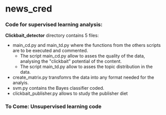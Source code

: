 # news_cred

### **Code for supervised learning analysis:**

**Clickbait_detector** directory contains 5 files:
  - main_cd.py and main_td.py where the functions from the others scripts are to be executed and commented. 
    - The script main_cd.py allow to asses the quality of the data, analysing the "clickbait" potential of the content. 
    - The script main_td.py allow to asses the topic distribution in the data.
  - create_matrix.py transfomrs the data into any format needed for the analyis. 
  - svm.py contains the Bayes classifier coded. 
  - clickbait_publisher.py allows to study the publisher diet
  
### To Come: Unsupervised learning code 
